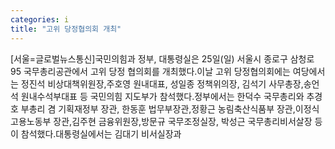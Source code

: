 ```yaml
---
categories: i
title: "고위 당정협의회 개최"
---
```

[서울=글로벌뉴스통신]국민의힘과 정부, 대통령실은 25일(일) 서울시 종로구 삼청로 95 국무총리공관에서 고위 당정 협의회를 개최했다.이날 고위 당정협의회에는 여당에서는 정진석 비상대책위원장,주호영 원내대표, 성일종 정책위의장, 김석기 사무총장,송언석 원내수석부대표 등 국민의힘 지도부가 참석했다.정부에서는 한덕수 국무총리와 추경호 부총리 겸 기획재정부 장관, 한동훈 법무부장관,정황근 농림축산식품부 장관,이정식 고용노동부 장관,김주현 금융위원장,방문규 국무조정실장, 박성근 국무총리비서살장 등이 참석했다.대통령실에서는 김대기 비서실장과